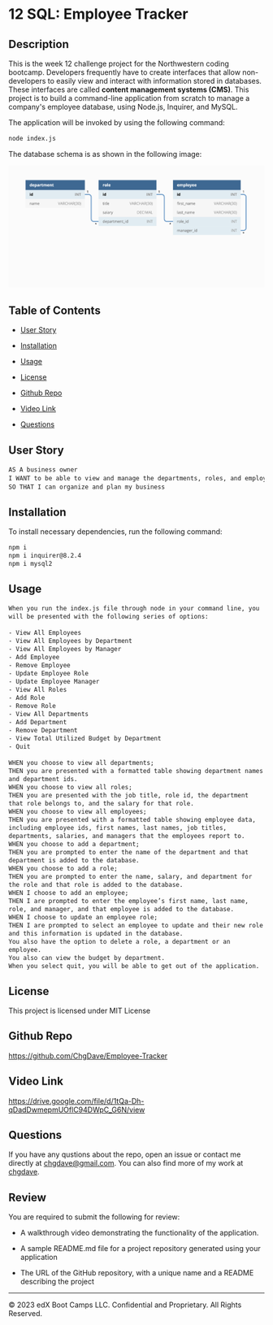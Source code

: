 # 12 SQL: Employee Tracker

## Description

This is the week 12 challenge project for the Northwestern coding bootcamp. Developers frequently have to create interfaces that allow non-developers to easily view and interact with information stored in databases. These interfaces are called **content management systems (CMS)**. This project is to build a command-line application from scratch to manage a company's employee database, using Node.js, Inquirer, and MySQL.

The application will be invoked by using the following command:

```bash
node index.js
```

The database schema is as shown in the following image:

![Database schema includes tables labeled “employee,” role,” and “department.”](./Assets/12-sql-homework-demo-01.png)

## Table of Contents

- [User Story](#user-story)

- [Installation](#installation)

- [Usage](#usage)

- [License](#license)

- [Github Repo](#github-repo)

- [Video Link](#video-link)

- [Questions](#questions)

## User Story

```md
AS A business owner
I WANT to be able to view and manage the departments, roles, and employees in my company
SO THAT I can organize and plan my business
```

## Installation

To install necessary dependencies, run the following command:

```
npm i
npm i inquirer@8.2.4
npm i mysql2
```

## Usage

```
When you run the index.js file through node in your command line, you will be presented with the following series of options:

- View All Employees
- View All Employees by Department
- View All Employees by Manager
- Add Employee
- Remove Employee
- Update Employee Role
- Update Employee Manager
- View All Roles
- Add Role
- Remove Role
- View All Departments
- Add Department
- Remove Department
- View Total Utilized Budget by Department
- Quit

WHEN you choose to view all departments;
THEN you are presented with a formatted table showing department names and department ids.
WHEN you choose to view all roles;
THEN you are presented with the job title, role id, the department that role belongs to, and the salary for that role.
WHEN you choose to view all employees;
THEN you are presented with a formatted table showing employee data, including employee ids, first names, last names, job titles, departments, salaries, and managers that the employees report to.
WHEN you choose to add a department;
THEN you are prompted to enter the name of the department and that department is added to the database.
WHEN you choose to add a role;
THEN you are prompted to enter the name, salary, and department for the role and that role is added to the database.
WHEN I choose to add an employee;
THEN I are prompted to enter the employee’s first name, last name, role, and manager, and that employee is added to the database.
WHEN I choose to update an employee role;
THEN I are prompted to select an employee to update and their new role and this information is updated in the database.
You also have the option to delete a role, a department or an employee.
You also can view the budget by department.
When you select quit, you will be able to get out of the application.
```

## License

This project is licensed under MIT License

## Github Repo

https://github.com/ChgDave/Employee-Tracker

## Video Link

https://drive.google.com/file/d/1tQa-Dh-qDadDwmepmUOflC94DWpC_G6N/view

## Questions

If you have any qustions about the repo, open an issue or contact me directly at chgdave@gmail.com. You can also find more of my work at [chgdave](https://github.com/chgdave).

## Review

You are required to submit the following for review:

- A walkthrough video demonstrating the functionality of the application.

- A sample README.md file for a project repository generated using your application

- The URL of the GitHub repository, with a unique name and a README describing the project

---

© 2023 edX Boot Camps LLC. Confidential and Proprietary. All Rights Reserved.
